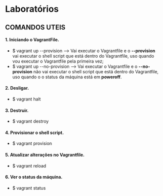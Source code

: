 # Laboratórios

## COMANDOS UTEIS

#### 1. Iniciando o VagrantFile.
+ $ vagrant up --provision --> Vai executar o Vagrantfile e o **--provision** vai executar o shell script que está dentro do Vagrantfile, uso quando vou executar o Vagrantfile pela primeira vez;
+ $ vagrant up --no-provision --> Vai executar o Vagrantfile e o **--no-provision** não vai executar o shell script que está dentro do Vagrantfile, uso quando o o status da máquina está em **poweroff**.

#### 2. Desligar.
+ $ vagrant halt 

#### 3. Destruir.
+ $ vagrant destroy

#### 4. Provisionar o shell script.
+ $ vagrant provision

#### 5. Atualizar alterações no Vagrantfile.
+  $ vagrant reload

#### 6. Ver o status da máquina.
+ $ vagrant status
